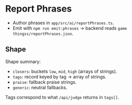 # Report Phrases

- Author phrases in `app/src/ai/reportPhrases.ts`.
- Emit with `npm run emit:phrases` → backend reads `game thingss/reportPhrases.json`.

## Shape


Shape summary:

- `closers`: buckets `low`, `mid`, `high` (arrays of strings).
- `tags`: record keyed by tag → array of strings.
- `praise`: fallback praise strings.
- `generic`: neutral fallbacks.

Tags correspond to what `/api/judge` returns in `tags[]`.
